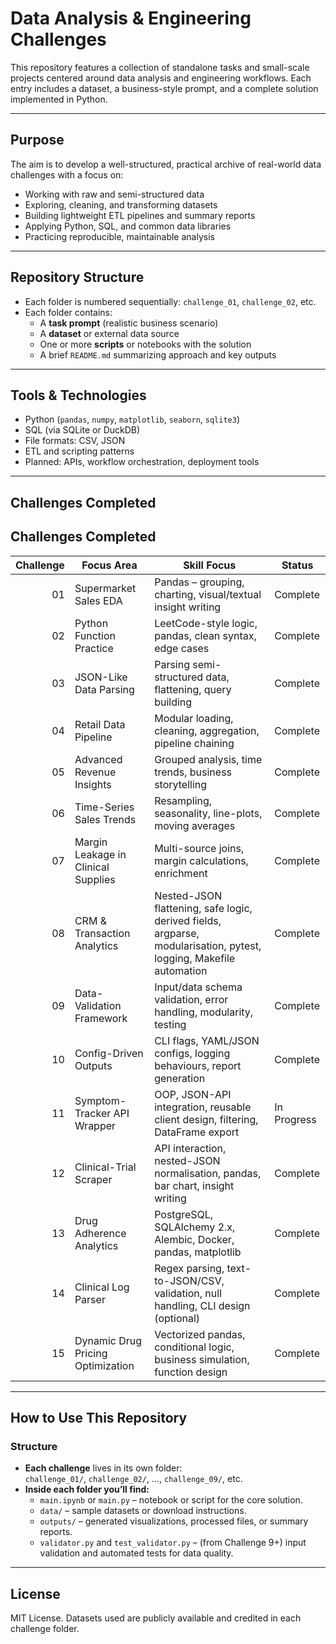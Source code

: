# Data Analysis & Engineering Challenges

This repository features a collection of standalone tasks and small-scale projects centered around data analysis and engineering workflows. Each entry includes a dataset, a business-style prompt, and a complete solution implemented in Python.

---

## Purpose

The aim is to develop a well-structured, practical archive of real-world data challenges with a focus on:

- Working with raw and semi-structured data
- Exploring, cleaning, and transforming datasets
- Building lightweight ETL pipelines and summary reports
- Applying Python, SQL, and common data libraries
- Practicing reproducible, maintainable analysis

---

## Repository Structure

- Each folder is numbered sequentially: `challenge_01`, `challenge_02`, etc.
- Each folder contains:
  - A **task prompt** (realistic business scenario)
  - A **dataset** or external data source
  - One or more **scripts** or notebooks with the solution
  - A brief `README.md` summarizing approach and key outputs

---

## Tools & Technologies

- Python (`pandas`, `numpy`, `matplotlib`, `seaborn`, `sqlite3`)
- SQL (via SQLite or DuckDB)
- File formats: CSV, JSON
- ETL and scripting patterns
- Planned: APIs, workflow orchestration, deployment tools

---

## Challenges Completed

## Challenges Completed

| Challenge | Focus Area | Skill Focus | Status |
|----------:|------------|-------------|--------|
| 01 | Supermarket Sales EDA | Pandas – grouping, charting, visual/textual insight writing | Complete |
| 02 | Python Function Practice | LeetCode-style logic, pandas, clean syntax, edge cases | Complete |
| 03 | JSON-Like Data Parsing | Parsing semi-structured data, flattening, query building | Complete |
| 04 | Retail Data Pipeline | Modular loading, cleaning, aggregation, pipeline chaining | Complete |
| 05 | Advanced Revenue Insights | Grouped analysis, time trends, business storytelling | Complete |
| 06 | Time-Series Sales Trends | Resampling, seasonality, line-plots, moving averages | Complete |
| 07 | Margin Leakage in Clinical Supplies | Multi-source joins, margin calculations, enrichment | Complete |
| 08 | CRM & Transaction Analytics | Nested-JSON flattening, safe logic, derived fields, argparse, modularisation, pytest, logging, Makefile automation | Complete |
| 09 | Data-Validation Framework | Input/data schema validation, error handling, modularity, testing | Complete |
| 10 | Config-Driven Outputs | CLI flags, YAML/JSON configs, logging behaviours, report generation | Complete |
| 11 | Symptom-Tracker API Wrapper | OOP, JSON-API integration, reusable client design, filtering, DataFrame export | In Progress |
| 12 | Clinical-Trial Scraper | API interaction, nested-JSON normalisation, pandas, bar chart, insight writing | Complete |
| 13 | Drug Adherence Analytics | PostgreSQL, SQLAlchemy 2.x, Alembic, Docker, pandas, matplotlib | Complete |
| 14 | Clinical Log Parser | Regex parsing, text-to-JSON/CSV, validation, null handling, CLI design (optional) | Complete |
| 15 | Dynamic Drug Pricing Optimization | Vectorized pandas, conditional logic, business simulation, function design | Complete |

---

## How to Use This Repository

### Structure

- **Each challenge** lives in its own folder:  
  `challenge_01/`, `challenge_02/`, ..., `challenge_09/`, etc.
- **Inside each folder you’ll find:**
  - `main.ipynb` or `main.py` – notebook or script for the core solution.
  - `data/` – sample datasets or download instructions.
  - `outputs/` – generated visualizations, processed files, or summary reports.
  - `validator.py` and `test_validator.py` – (from Challenge 9+) input validation and automated tests for data quality.

---

## License

MIT License. Datasets used are publicly available and credited in each challenge folder.

